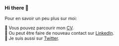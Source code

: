 ### Hi there 👋

<!--
**Sophiene13/Sophiene13** is a ✨ _special_ ✨ repository because its `README.md` (this file) appears on your GitHub profile.

Here are some ideas to get you started:

- 🔭 I’m currently working on ...
- 🌱 I’m currently learning ...
- 👯 I’m looking to collaborate on ...
- 🤔 I’m looking for help with ...
- 💬 Ask me about ...
- 📫 How to reach me: ...
- 😄 Pronouns: ...
- ⚡ Fun fact: ...
-->
Pour en savoir un peu plus sur moi:

🧑‍ Vous pouvez parcourir mon [CV](https://sophiene13.github.io).</br>
🤝 Ou peut être faire de nouveau contact sur [LinkedIn](https://www.linkedin.com/in/sophienbouderbala/).   
📱 Je suis aussi sur [Twitter](https://twitter.com/apicoding). 
